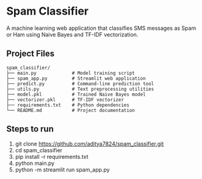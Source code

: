 # Spam Classifier

A machine learning web application that classifies SMS messages as Spam or Ham using Naive Bayes and TF-IDF vectorization.

## Project Files

```
spam_classifier/
├── main.py             # Model training script
├── spam_app.py         # Streamlit web application
├── predict.py          # Command-line prediction tool
├── utils.py            # Text preprocessing utilities
├── model.pkl           # Trained Naive Bayes model
├── vectorizer.pkl      # TF-IDF vectorizer
├── requirements.txt    # Python dependencies
└── README.md           # Project documentation
```

## Steps to run

1. git clone https://github.com/aditya7824/spam_classifier.git
2. cd spam_classifier
3. pip install -r requirements.txt
4. python main.py
5. python -m streamlit run spam_app.py
